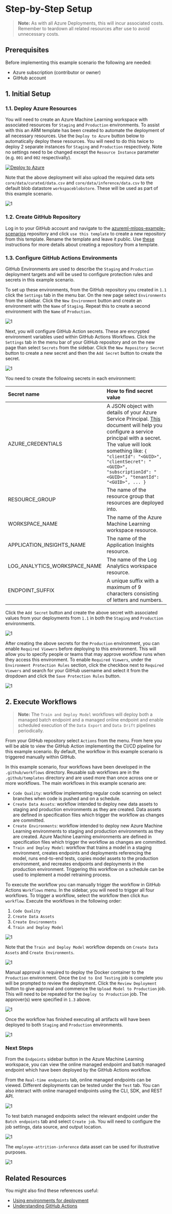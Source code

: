 # Step-by-Step Setup

> **Note:**
> As with all Azure Deployments, this will incur associated costs. Remember to teardown all related resources after use to avoid unnecessary costs.

## Prerequisites

Before implementing this example scenario the following are needed:

- Azure subscription (contributor or owner)
- GitHub account

## 1. Initial Setup

### 1.1. Deploy Azure Resources

You will need to create an Azure Machine Learning workspace with associated resources for `Staging` and `Production` environments. To assist with this an ARM template has been created to automate the deployment of all necessary resources. Use the `Deploy to Azure` button below to automatically deploy these resources. You will need to do this twice to deploy 2 separate instances for `Staging` and `Production` respectively. Note no settings need to be changed except the `Resource Instance` parameter (e.g. `001` and `002` respectivally).

[![Deploy to Azure](https://aka.ms/deploytoazurebutton)](https://portal.azure.com/#create/Microsoft.Template/uri/https%3A%2F%2Fraw.githubusercontent.com%2Fnfmoore%2Fazureml-mlops-example-scenarios%2Fmain%2Finfrastructure%2Fmain.json)

Note that the above deployment will also upload the required data sets `core/data/curated/data.csv` and `core/data/inference/data.csv` to the default blob datastore `workspaceblobstore`. These will be used as part of this example scenario.

![1](./images/sbs-1.png)

### 1.2. Create GitHub Repository

Log in to your GitHub account and navigate to the [azureml-mlops-example-scenarios](https://github.com/nfmoore/azureml-mlops-example-scenarios) repository and click `use this template` to create a new repository from this template. Rename the template and leave it public. Use [these](https://docs.github.com/en/github/creating-cloning-and-archiving-repositories/creating-a-repository-from-a-template) instructions for more details about creating a repository from a template.

### 1.3. Configure GitHub Actions Environments

GitHub Environments are used to describe the `Staging` and `Production` deployment targets and will be used to configure protection rules and secrets in this example scenario.

To set up these environments, from the GitHub repository you created in `1.1` click the `Settings` tab in the menu bar. On the new page select `Environments` from the sidebar. Click the `New Environment` button and create an environment with the `Name` of `Staging`. Repeat this to create a second environment with the `Name` of `Production`.

![1](./images/sbs-2.png)

Next, you will configure GitHub Action secrets. These are encrypted environment variables used within GitHub Actions Workflows. Click the `Settings` tab in the menu bar of your GitHub repository and on the new page than select `Secrets` from the sidebar. Click the `New Repository Secret` button to create a new secret and then the `Add Secret` button to create the secret.

![1](./images/sbs-3.png)

You need to create the following secrets in each environment:

| Secret name | How to find secret value |
|:------------|:-------------------------|
| AZURE_CREDENTIALS | A JSON object with details of your Azure Service Principal. [This](https://github.com/marketplace/actions/azure-login#configure-deployment-credentials) document will help you configure a service principal with a secret. The value will look something like: `{ "clientId": "<GUID>", "clientSecret": "<GUID>", "subscriptionId": "<GUID>", "tenantId": "<GUID>", ... }`|
| RESOURCE_GROUP | The name of the resource group that resources are deployed into. |
| WORKSPACE_NAME | The name of the Azure Machine Learning workspace resource. |
| APPLICATION_INSIGHTS_NAME | The name of the Application Insights resource. |
| LOG_ANALYTICS_WORKSPACE_NAME | The name of the Log Analytics workspace resource. |
| ENDPOINT_SUFFIX | A unique suffix with a maximum of 9 characters consisting of letters and numbers. |

Click the `Add Secret` button and create the above secret with associated values from your deployments from `1.1` in both the `Staging` and `Production` environments.

![1](./images/sbs-4.png)

After creating the above secrets for the `Production` environment, you can enable `Required Viewers` before deploying to this environment. This will allow you to specify people or teams that may approve workflow runs when they access this environment. To enable `Required Viewers`, under the `Environment Protection Rules` section, click the checkbox next to `Required Viewers` and search for your GitHub username and select it from the dropdown and click the `Save Protection Rules` button.

![1](./images/sbs-5.png)

## 2. Execute Workflows

> **Note:**
> The `Train and Deploy Model` workflows will deploy both a managed batch endpoint and a managed online endpoint and enable scheduled execution of the `Data Export` and `Data Drift` pipelines periodically.

From your GitHub repository select `Actions` from the menu. From here you will be able to view the GitHub Action implementing the CI/CD pipeline for this example scenario. By default, the workflow in this example scenario is triggered manually within GitHub.

In this example scenario, four workflows have been developed in the `.github/workflows` directory. Reusable sub workflows are in the `.github/templates` directory and are used more than once across one or more workflows. The main workflows in this example scenario are:

- `Code Quality`: workflow implementing regular code scanning on select branches when code is pushed and on a schedule.
- `Create Data Assets`: workflow intended to deploy new data assets to staging and production environments as they are created. Data assets are defined in specification files which trigger the workflow as changes are committed.
- `Create Environments`: workflow intended to deploy new Azure Machine Learning environments to staging and production environments as they are created. Azure Machine Learning environments are defined in specification files which trigger the workflow as changes are committed.
- `Train and Deploy Model`: workflow that trains a model in a staging environment, creates endpoints and deployments referencing the model, runs end-to-end tests, copies model assets to the production environment, and recreates endpoints and deployments in the production environment. Triggering this workflow on a schedule can be used to implement a model retraining process.

To execute the workflow you can manually trigger the workflow in GitHub Actions `Workflows` menu. In the sidebar, you will need to trigger all four workflows. To trigger a workflow, select the workflow then click `Run workflow`. Execute the workflows in the following order:

1. `Code Quality`
2. `Create Data Assets`
3. `Create Environments`
4. `Train and Deploy Model`

![1](./images/sbs-6.png)

Note that the `Train and Deploy Model` workflow depends on `Create Data Assets` and `Create Environments`.

![1](./images/sbs-7.png)

Manual approval is required to deploy the Docker container to the `Production` environment. Once the `End to End Testing` job is complete you will be prompted to review the deployment. Click the `Review Deployment` button to give approval and commence the `Upload Model to Production` job. This will need to be repeated for the `Deploy to Production` job. The approver(s) were specified in `1.3` above.

![1](./images/sbs-8.png)

Once the workflow has finished executing all artifacts will have been deployed to both `Staging` and `Production` environments.

![1](./images/sbs-9.png)

### Next Steps

From the `Endpoints` sidebar button in the Azure Machine Learning workspace, you can view the online managed endpoint and batch managed endpoint which have been deployed by the GitHub Actions workflow.

From the `Real-time endpoints` tab, online managed endpoints can be viewed. Different deployments can be tested under the `Test` tab. You can also interact with online managed endpoints using the CLI, SDK, and REST API.

![1](./images/sbs-10.png)

To test batch managed endpoints select the relevant endpoint under the `Batch endpoints` tab and select `Create job`. You will need to configure the job settings, data source, and output location.

![1](./images/sbs-11.png)

The `employee-attrition-inference` data asset can be used for illustrative purposes.

![1](./images/sbs-12.png)

## Related Resources

You might also find these references useful:

- [Using environments for deployment](https://docs.github.com/en/actions/deployment/targeting-different-environments/using-environments-for-deployment)
- [Understanding GitHub Actions](https://docs.github.com/en/actions/learn-github-actions/understanding-github-actions)
